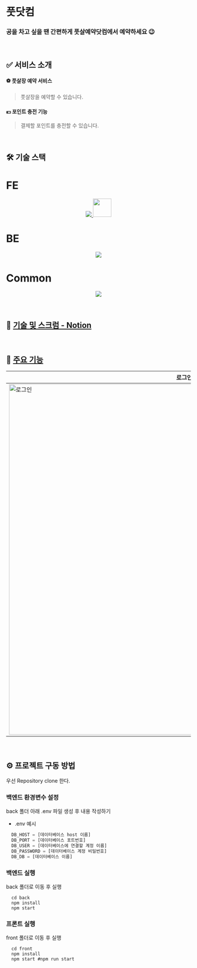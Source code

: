 # 풋닷컴
### 공을 차고 싶을 땐 간편하게 풋살예약닷컴에서 예약하세요 😉

<br>

## :white_check_mark: 서비스 소개
#### ⚽️ 풋살장 예약 서비스
> 풋살장을 예약할 수 있습니다.
#### 💵 포인트 충전 기능
> 결제할 포인트를 충전할 수 있습니다.

<br>

## 🛠️ 기술 스택

# FE
<p align="center">
  <a href="https://skillicons.dev">
    <img src="https://skillicons.dev/icons?i=js,react,styledcomponents" />
    <img width="50px" height="50px" src="https://cdn.discordapp.com/attachments/994130334604066837/996660977472905276/recoil_icon.png" />
  </a>
</p>

# BE
<p align="center">
  <a href="https://skillicons.dev">
    <img src="https://skillicons.dev/icons?i=nodejs,express,mongodb,aws,redis,heroku" />
  </a>
</p>

# Common
<p align="center">
  <a href="https://skillicons.dev">
    <img src="https://skillicons.dev/icons?i=figma,vscode,gitlab" />
  </a>
</p>



<br>

## 📌 [기술 및 스크럼 - Notion](https://www.notion.so/b6d9bea8f4534057b45e9d4df673de82)

<br>

## 🚗 [주요 기능](https://www.notion.so/b6d9bea8f4534057b45e9d4df673de82)
|로그인|
|--|
|<img width="956" alt="로그인" src="">|

<br>

## ⚙️ 프로젝트 구동 방법
우선 Repository clone 한다.

### 백엔드 환경변수 설정
back 폴더 아래 .env 파일 생성 후 내용 작성하기
- .env 예시

```javascript
  DB_HOST = [데이터베이스 host 이름]
  DB_PORT = [데이터베이스 포트번호]
  DB_USER = [데이터베이스에 연결할 계정 이름]
  DB_PASSWORD = [데이터베이스 계정 비밀번호]
  DB_DB = [데이터베이스 이름]
```

### 백엔드 실행
back 폴더로 이동 후 실행
```
  cd back
  npm install
  npm start
```

### 프론트 실행
front 폴더로 이동 후 실행
```
  cd front
  npm install
  npm start #npm run start
```

